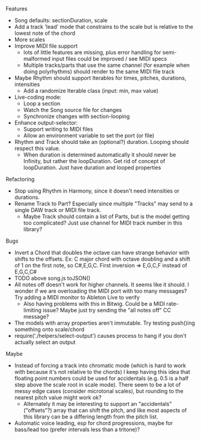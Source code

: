 Features
- Song defaults: sectionDuration, scale
- Add a track 'lead' mode that constrains to the scale but is relative to the lowest note of the chord
- More scales
- Improve MIDI file support 
  - lots of little features are missing, plus error handling for semi-malformed input files could be improved / see MIDI specs
  - Multiple tracks/parts that use the same channel (for example when doing polyrhythms) should render to the same MIDI file track
- Maybe Rhythm should support Iterables for times, pitches, durations, intensities
  - Add a randomize Iterable class (input: min, max value)
- Live-coding mode:
  - Loop a section
  - Watch the Song source file for changes
  - Synchronize changes with section-looping
- Enhance output-selector:
  - Support writing to MIDI files
  - Allow an environment variable to set the port (or file)
- Rhythm and Track should take an (optional?) duration. Looping should respect this value.
  - When duration is determined automatically it should never be Infinity, but rather the loopDuration. 
    Get rid of concept of loopDuration. Just have duration and looped properties

Refactoring
- Stop using Rhythm in Harmony, since it doesn't need intensities or durations.
- Rename Track to Part? Especially since multiple "Tracks" may send to a single DAW track or MIDI file track.
  - Maybe Track should contain a list of Parts, but is the model getting too complicated? Just use channel for MIDI track number in this library?

Bugs
- Invert a Chord that doubles the octave can have strange behavior with shifts to the offsets.
  Ex: C major chord with octave doubling and a shift of 1 on the first note, so C#,E,G,C. First inversion => E,G,C,F instead of E,G,C,C#
- TODO above song.js toJSON()
- All notes off doesn't work for higher channels. It seems like it should. I wonder if we are overloading the MIDI port with too many messages? Try adding a MIDI monitor to Ableton Live to verify
  - Also having problems with this in Bitwig. Could be a MIDI rate-limiting issue? Maybe just try sending the "all notes off" CC message?
- The models with array properties aren't immutable. Try testing push()ing something onto scale/chord
- require('./helpers/select-output') causes process to hang if you don't actually select an output

Maybe
- Instead of forcing a track into chromatic mode (which is hard to work with because it's not relative to the chords)
  I keep having this idea that floating point numbers could be used for accidentals (e.g. 0.5 is a half step above the
  scale root in scale mode). There seem to be a lot of messy edge cases (consider microtonal scales), but rounding to
  the nearest pitch value might work ok?
  - Alternately it may be interesting to support an "accidentals" ("offsets"?) array that can shift the pitch, and like
    most aspects of this library can be a differing length from the pitch list.
- Automatic voice leading, esp for chord progressions, maybe for bass/lead too (prefer intervals less than a tritone)?
